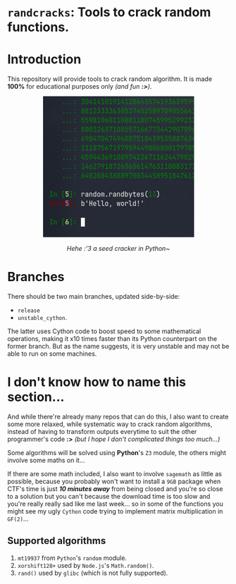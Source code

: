 # `randcracks`: Tools to crack random functions.

# Introduction
This repository will provide tools to crack random algorithm. It is made **100%** for educational purposes only *(and fun **:>**)*. 

<p align="center">
  <img src="img/hello-world-using-random.png">
  <p align="center">
    <i>Hehe :'3 a seed cracker in Python~</i>
  </p>
</p>

# Branches
There should be two main branches, updated side-by-side: 
- `release`  
- `unstable_cython`. 
  
The latter uses Cython code to boost speed to some mathematical operations, making it x10 times faster than its Python counterpart on the former branch. But as the name suggests, it is very unstable and may not be able to run on some machines.

# I don't know how to name this section...
And while there're already many repos that can do this, I also want to create some more relaxed, while systematic way to crack random algorithms, instead of having to transform outputs everytime to suit the other programmer's code **:>** *(but I hope I don't complicated things too much...)*

Some algorithms will be solved using **Python**'s `Z3` module, the others might involve some maths on it... 

If there are some math included, I also want to involve `sagemath` as little as possible, because you probably won't want to install a `9GB` package when CTF's time is just ***10 minutes away*** from being closed and you're so close to a solution but you can't because the download time is too slow and you're really really sad like me last week... so in some of the functions you might see my ugly `Cython` code trying to implement matrix multiplication in `GF(2)`...

## Supported algorithms
1. `mt19937` from `Python`'s `random` module.
2. `xorshift128+` used by `Node.js`'s `Math.random()`.
3. `rand()` used by `glibc` (which is not fully supported).